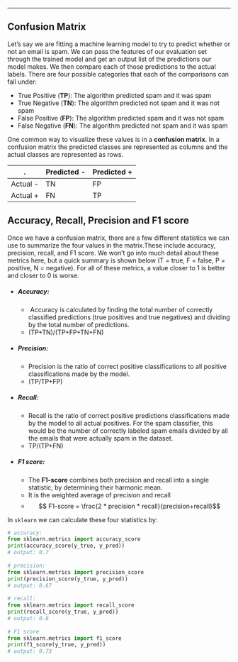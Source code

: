 ___
## Confusion Matrix
Let’s say we are fitting a machine learning model to try to predict whether or not an email is spam. We can pass the features of our evaluation set through the trained model and get an output list of the predictions our model makes. We then compare each of those predictions to the actual labels. There are four possible categories that each of the comparisons can fall under:

- True Positive (**TP**): The algorithm predicted spam and it was spam
- True Negative (**TN**): The algorithm predicted not spam and it was not spam
- False Positive (**FP**): The algorithm predicted spam and it was not spam
- False Negative (**FN**): The algorithm predicted not spam and it was spam

One common way to visualize these values is in a **confusion matrix**. In a confusion matrix the predicted classes are represented as columns and the actual classes are represented as rows.

|.|Predicted -|Predicted +|
|---|---|---|
|Actual -|TN|FP|
|Actual +|FN|TP|

## Accuracy, Recall, Precision and F1 score
Once we have a confusion matrix, there are a few different statistics we can use to summarize the four values in the matrix.These include accuracy, precision, recall, and F1 score. We won’t go into much detail about these metrics here, but a quick summary is shown below (T = true, F = false, P = positive, N = negative). For all of these metrics, a value closer to 1 is better and closer to 0 is worse.
 - ##### Accuracy: 
	 -  Accuracy is calculated by finding the total number of correctly classified predictions (true positives and true negatives) and dividing by the total number of predictions.
	 - (TP+TN)/(TP+FP+TN+FN)
 - ##### Precision:
	 - Precision is the ratio of correct positive classifications to all positive classifications made by the model.
	 - (TP/TP+FP)
 - ##### Recall:
	 - Recall is the ratio of correct positive predictions classifications made by the model to all actual positives. For the spam classifier, this would be the number of correctly labeled spam emails divided by all the emails that were actually spam in the dataset.
	 - TP/(TP+FN)
 - ##### F1 score:
	 - The **F1-score** combines both precision and recall into a single statistic, by determining their harmonic mean.
	 - It is the weighted average of precision and recall
	 - $$ F1-score = \frac{2 * precision * recall}{precision+recall}$$

In `sklearn` we can calculate these four statistics by:
```Python
# accuracy:  
from sklearn.metrics import accuracy_score  
print(accuracy_score(y_true, y_pred))  
# output: 0.7  
  
# precision:  
from sklearn.metrics import precision_score  
print(precision_score(y_true, y_pred))  
# output: 0.67  
  
# recall:  
from sklearn.metrics import recall_score  
print(recall_score(y_true, y_pred))  
# output: 0.8  
  
# F1 score  
from sklearn.metrics import f1_score  
print(f1_score(y_true, y_pred))  
# output: 0.73
